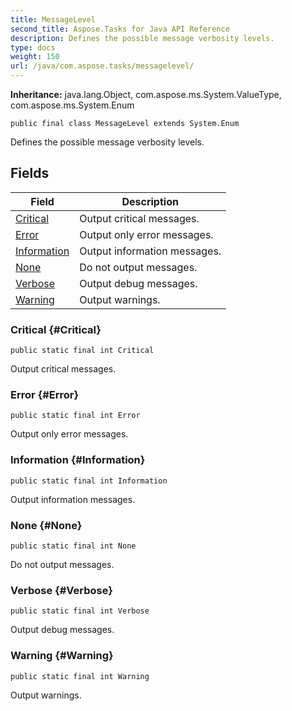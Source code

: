 ```yaml
---
title: MessageLevel
second_title: Aspose.Tasks for Java API Reference
description: Defines the possible message verbosity levels.
type: docs
weight: 150
url: /java/com.aspose.tasks/messagelevel/
---
```


**Inheritance:**
java.lang.Object, com.aspose.ms.System.ValueType, com.aspose.ms.System.Enum
```
public final class MessageLevel extends System.Enum
```

Defines the possible message verbosity levels.
## Fields

| Field | Description |
| --- | --- |
| [Critical](#Critical) | Output critical messages. |
| [Error](#Error) | Output only error messages. |
| [Information](#Information) | Output information messages. |
| [None](#None) | Do not output messages. |
| [Verbose](#Verbose) | Output debug messages. |
| [Warning](#Warning) | Output warnings. |
### Critical {#Critical}
```
public static final int Critical
```


Output critical messages.

### Error {#Error}
```
public static final int Error
```


Output only error messages.

### Information {#Information}
```
public static final int Information
```


Output information messages.

### None {#None}
```
public static final int None
```


Do not output messages.

### Verbose {#Verbose}
```
public static final int Verbose
```


Output debug messages.

### Warning {#Warning}
```
public static final int Warning
```


Output warnings.

